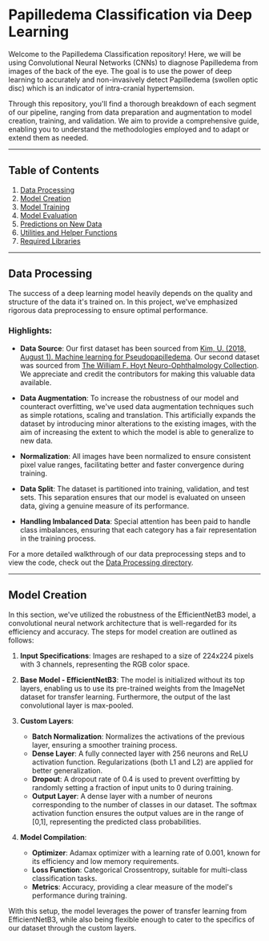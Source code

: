 # Papilledema Classification via Deep Learning

Welcome to the Papilledema Classification repository! Here, we will be using Convolutional Neural Networks (CNNs) to diagnose Papilledema from images of the back of the eye. The goal is to use the power of deep learning to accurately and non-invasively detect Papilledema (swollen optic disc) which is an indicator of intra-cranial hypertemsion.

Through this repository, you'll find a thorough breakdown of each segment of our pipeline, ranging from data preparation and augmentation to model creation, training, and validation. We aim to provide a comprehensive guide, enabling you to understand the methodologies employed and to adapt or extend them as needed.

---

## Table of Contents

1. [Data Processing](./data-processing)
2. [Model Creation](./models)
3. [Model Training](./training)
4. [Model Evaluation](./evaluation)
5. [Predictions on New Data](./predictions)
6. [Utilities and Helper Functions](./utils)
7. [Required Libraries](./required-imports.py)

---

## Data Processing

The success of a deep learning model heavily depends on the quality and structure of the data it's trained on. In this project, we've emphasized rigorous data preprocessing to ensure optimal performance.

### Highlights:

- **Data Source**: Our first dataset has been sourced from [Kim, U. (2018, August 1). Machine learning for Pseudopapilledema](https://doi.org/10.17605/OSF.IO/2W5CE). Our second dataset was sourced from [The William F. Hoyt Neuro-Ophthalmology Collection](https://novel.utah.edu/Hoyt/collection.php). We appreciate and credit the contributors for making this valuable data available.

- **Data Augmentation**: To increase the robustness of our model and counteract overfitting, we've used data augmentation techniques such as simple rotations, scaling and translation. This artificially expands the dataset by introducing minor alterations to the existing images, with the aim of increasing the extent to which the model is able to generalize to new data.

- **Normalization**: All images have been normalized to ensure consistent pixel value ranges, facilitating better and faster convergence during training.

- **Data Split**: The dataset is partitioned into training, validation, and test sets. This separation ensures that our model is evaluated on unseen data, giving a genuine measure of its performance.

- **Handling Imbalanced Data**: Special attention has been paid to handle class imbalances, ensuring that each category has a fair representation in the training process.

For a more detailed walkthrough of our data preprocessing steps and to view the code, check out the [Data Processing directory](./data-processing).

---

## Model Creation

In this section, we've utilized the robustness of the EfficientNetB3 model, a convolutional neural network architecture that is well-regarded for its efficiency and accuracy. The steps for model creation are outlined as follows:

1. **Input Specifications**: Images are reshaped to a size of 224x224 pixels with 3 channels, representing the RGB color space.
  
2. **Base Model - EfficientNetB3**: The model is initialized without its top layers, enabling us to use its pre-trained weights from the ImageNet dataset for transfer learning. Furthermore, the output of the last convolutional layer is max-pooled.

3. **Custom Layers**: 
   - **Batch Normalization**: Normalizes the activations of the previous layer, ensuring a smoother training process.
   - **Dense Layer**: A fully connected layer with 256 neurons and ReLU activation function. Regularizations (both L1 and L2) are applied for better generalization.
   - **Dropout**: A dropout rate of 0.4 is used to prevent overfitting by randomly setting a fraction of input units to 0 during training.
   - **Output Layer**: A dense layer with a number of neurons corresponding to the number of classes in our dataset. The softmax activation function ensures the output values are in the range of [0,1], representing the predicted class probabilities.

4. **Model Compilation**: 
   - **Optimizer**: Adamax optimizer with a learning rate of 0.001, known for its efficiency and low memory requirements.
   - **Loss Function**: Categorical Crossentropy, suitable for multi-class classification tasks.
   - **Metrics**: Accuracy, providing a clear measure of the model's performance during training.

With this setup, the model leverages the power of transfer learning from EfficientNetB3, while also being flexible enough to cater to the specifics of our dataset through the custom layers.



